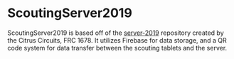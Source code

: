 # ScoutingServer2019

ScoutingServer2019 is based off of the [server-2019](https://github.com/frc1678/server-2019) repository created by the Citrus Circuits, FRC 1678. It utilizes Firebase for data storage, and a QR code system for data transfer between the scouting tablets and the server.
